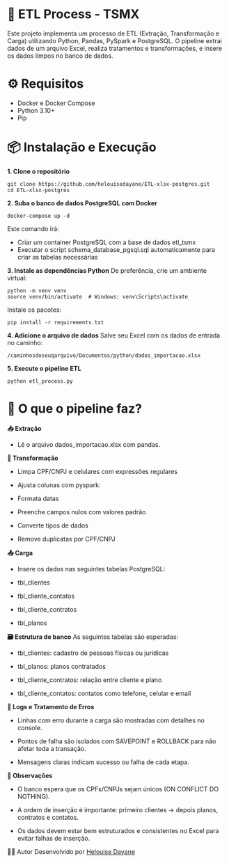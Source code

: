 # **🧪 ETL Process - TSMX**
Este projeto implementa um processo de ETL (Extração, Transformação e Carga) utilizando Python, Pandas, PySpark e PostgreSQL. O pipeline extrai dados de um arquivo Excel, realiza tratamentos e transformações, e insere os dados limpos no banco de dados.

# **⚙️ Requisitos**


*   Docker e Docker Compose
*   Python 3.10+
*   Pip


# **📦 Instalação e Execução**
**1. Clone o repositório**

```
git clone https://github.com/helouisedayane/ETL-xlsx-postgres.git
cd ETL-xlsx-postgres
```


**2. Suba o banco de dados PostgreSQL com Docker**


```
docker-compose up -d
```



Este comando irá:

*   Criar um container PostgreSQL com a base de dados etl_tsmx
*   Executar o script schema_database_pgsql.sql automaticamente para criar as tabelas necessárias





**3. Instale as dependências Python**
De preferência, crie um ambiente virtual:

```
python -m venv venv
source venv/bin/activate  # Windows: venv\Scripts\activate
```

Instale os pacotes:
```
pip install -r requirements.txt
```


 **4. Adicione o arquivo de dados**
Salve seu Excel com os dados de entrada no caminho:

```
/caminhosdoseuqarquivo/Documentos/python/dados_importacao.xlsx

```



**5. Execute o pipeline ETL**
```
python etl_process.py

```

# **🔁 O que o pipeline faz?**
 **📥 Extração**
*   Lê o arquivo dados_importacao.xlsx com pandas.

**🧹 Transformação**
*   Limpa CPF/CNPJ e celulares com expressões regulares

*   Ajusta colunas com pyspark:

*   Formata datas

*   Preenche campos nulos com valores padrão

*   Converte tipos de dados

*   Remove duplicatas por CPF/CNPJ

**📤 Carga**
*   Insere os dados nas seguintes tabelas PostgreSQL:

  * tbl_clientes

  * tbl_cliente_contatos

  * tbl_cliente_contratos

  * tbl_planos

**🗃 Estrutura de banco**
As seguintes tabelas são esperadas:

* tbl_clientes: cadastro de pessoas físicas ou jurídicas

* tbl_planos: planos contratados

* tbl_cliente_contratos: relação entre cliente e plano

* tbl_cliente_contatos: contatos como telefone, celular e email

**🐛 Logs e Tratamento de Erros**
* Linhas com erro durante a carga são mostradas com detalhes no console.

* Pontos de falha são isolados com SAVEPOINT e ROLLBACK para não afetar toda a transação.

* Mensagens claras indicam sucesso ou falha de cada etapa.

**📌 Observações**
* O banco espera que os CPFs/CNPJs sejam únicos (ON CONFLICT DO NOTHING).

* A ordem de inserção é importante: primeiro clientes → depois planos, contratos e contatos.

* Os dados devem estar bem estruturados e consistentes no Excel para evitar falhas de inserção.

🧑‍💻 Autor
Desenvolvido por [Helouise Dayane](https://www.helouisedayane.top)

